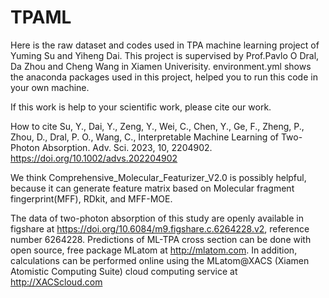 # TPAML
Here is the raw dataset and codes used in TPA machine learning project of Yuming Su and Yiheng Dai.
This project is supervised by Prof.Pavlo O Dral, Da Zhou and Cheng Wang in Xiamen Univerisity.
environment.yml shows the anaconda packages used in this project, helped you to run this code in your own machine.

If this work is help to your scientific work, please cite our work.

How to cite
Su, Y., Dai, Y., Zeng, Y., Wei, C., Chen, Y., Ge, F., Zheng, P., Zhou, D., Dral, P. O., Wang, C., Interpretable Machine Learning of Two-Photon Absorption. Adv. Sci. 2023, 10, 2204902. https://doi.org/10.1002/advs.202204902

We think Comprehensive_Molecular_Featurizer_V2.0 is possibly helpful, because it can generate feature matrix based on Molecular fragment fingerprint(MFF), RDkit, and MFF-MOE.

The data of two-photon absorption  of this study are openly available in figshare at https://doi.org/10.6084/m9.figshare.c.6264228.v2, reference number 6264228.  Predictions of ML-TPA cross section can be done with open source, free package MLatom at http://mlatom.com. In addition, calculations can be performed online using the MLatom@XACS (Xiamen Atomistic Computing Suite) cloud computing service at http://XACScloud.com
